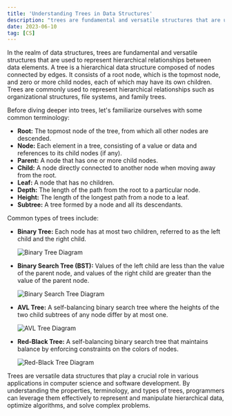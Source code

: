 ```yaml
---
title: 'Understanding Trees in Data Structures'
description: "trees are fundamental and versatile structures that are used to represent hierarchical relationships between data elements..."
date: 2023-06-10
tag: [CS]
---
```


In the realm of data structures, trees are fundamental and versatile structures that are used to represent hierarchical relationships between data elements. A tree is a hierarchical data structure composed of nodes connected by edges. It consists of a root node, which is the topmost node, and zero or more child nodes, each of which may have its own children. Trees are commonly used to represent hierarchical relationships such as organizational structures, file systems, and family trees.

Before diving deeper into trees, let's familiarize ourselves with some common terminology:

- **Root:** The topmost node of the tree, from which all other nodes are descended.
- **Node:** Each element in a tree, consisting of a value or data and references to its child nodes (if any).
- **Parent:** A node that has one or more child nodes.
- **Child:** A node directly connected to another node when moving away from the root.
- **Leaf:** A node that has no children.
- **Depth:** The length of the path from the root to a particular node.
- **Height:** The length of the longest path from a node to a leaf.
- **Subtree:** A tree formed by a node and all its descendants.

Common types of trees include:

- **Binary Tree:** Each node has at most two children, referred to as the left child and the right child.
  
  ![Binary Tree Diagram](https://upload.wikimedia.org/wikipedia/commons/thumb/f/f7/Binary_tree.svg/1920px-Binary_tree.svg.png)

- **Binary Search Tree (BST):** Values of the left child are less than the value of the parent node, and values of the right child are greater than the value of the parent node.

  ![Binary Search Tree Diagram](https://upload.wikimedia.org/wikipedia/commons/thumb/d/da/Binary_search_tree.svg/1920px-Binary_search_tree.svg.png)

- **AVL Tree:** A self-balancing binary search tree where the heights of the two child subtrees of any node differ by at most one.

  ![AVL Tree Diagram](https://upload.wikimedia.org/wikipedia/commons/thumb/f/fd/AVL_Tree_Example.gif/1920px-AVL_Tree_Example.gif)

- **Red-Black Tree:** A self-balancing binary search tree that maintains balance by enforcing constraints on the colors of nodes.

  ![Red-Black Tree Diagram](https://upload.wikimedia.org/wikipedia/commons/thumb/6/66/Red-black_tree_example.svg/1920px-Red-black_tree_example.svg.png)

Trees are versatile data structures that play a crucial role in various applications in computer science and software development. By understanding the properties, terminology, and types of trees, programmers can leverage them effectively to represent and manipulate hierarchical data, optimize algorithms, and solve complex problems.
